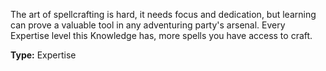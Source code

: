 The art of spellcrafting is hard, it needs focus and dedication, but learning can prove a valuable tool in any adventuring party's arsenal. Every Expertise level this Knowledge has, more spells you have access to craft.

__Type:__ Expertise